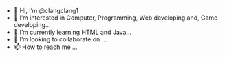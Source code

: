 - 👋 Hi, I’m @clangclang1
- 👀 I’m interested in Computer, Programming, Web developing and, Game developing...
- 🌱 I’m currently learning HTML and Java...
- 💞️ I’m looking to collaborate on ...
- 📫 How to reach me ...

<!---
clangclang1/clangclang1 is a ✨ special ✨ repository because its `README.md` (this file) appears on your GitHub profile.
You can click the Preview link to take a look at your changes.
--->
